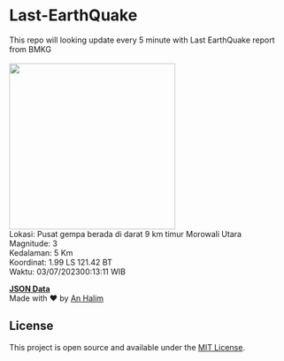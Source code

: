 # Last-EarthQuake
This repo will looking update every 5 minute with Last EarthQuake report from BMKG
<br>
<br>
<img src="https://static.bmkg.go.id/20230703001311.mmi.jpg" width="300"/>
<br>
Lokasi: Pusat gempa berada di darat 9 km timur Morowali Utara <br>
Magnitude: 3 <br>
Kedalaman: 5 Km <br>
Koordinat: 1.99 LS 121.42 BT <br>
Waktu: 03/07/202300:13:11 WIB <br>

<a href="./data/data.json">**JSON Data**</a>
<br>
Made with ❤️ by <a href="https://github.com/an-halim">An Halim</a>
## License

This project is open source and available under the [MIT License](LICENSE).
